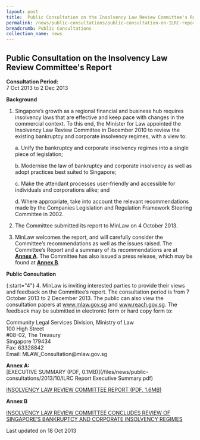 ```yaml
---
layout: post
title:  Public Consultation on the Insolvency Law Review Committee's Report
permalink: /news/public-consultations/public-consultation-on-ILRC-report
breadcrumb: Public Consultations
collection_name: news
---
```


<style>
.1 li .case li {list-style-type: alpha-lower;}
</style>

Public Consultation on the Insolvency Law Review Committee's Report
---

**Consultation Period:**  
7 Oct 2013 to 2 Dec 2013

**Background**

1. Singapore’s growth as a regional financial and business hub requires insolvency laws that are effective and keep pace with changes in the commercial context.  To this end, the Minister for Law appointed the Insolvency Law Review Committee in December 2010 to review the existing bankruptcy and corporate insolvency regimes, with a view to:

    a. Unify the bankruptcy and corporate insolvency regimes into a single piece of legislation;

    b. Modernise the law of bankruptcy and corporate insolvency as well as adopt practices best suited to Singapore;

    c. Make the attendant processes user-friendly and accessible for individuals and corporations alike; and

    d. Where appropriate, take into account the relevant recommendations made by the Companies Legislation and Regulation Framework Steering Committee in 2002.

2. The Committee submitted its report to MinLaw on 4 October 2013. 

3. MinLaw welcomes the report, and will carefully consider the Committee’s recommendations as well as the issues raised.  The Committee’s Report and a summary of its recommendations are at **<u>Annex A</u>**.  The Committee has also issued a press release, which may be found at **<u>Annex B</u>**.

**Public Consultation**

{:start="4"}
4.  MinLaw is inviting interested parties to provide their views and feedback on the Committee’s report.  The consultation period is from 7 October 2013 to 2 December 2013.  The public can also view the consultation papers at www.mlaw.gov.sg and www.reach.gov.sg.  The feedback may be submitted in electronic form or hard copy form to:

<p class="address-centered">
    Community Legal Services Division, Ministry of Law<br>
    100 High Street<br>
    #08-02, The Treasury<br>
    Singapore 179434<br>
    Fax: 63328842<br>
    Email: MLAW_Consultation@mlaw.gov.sg</p>

**Annex A:**    
[EXECUTIVE SUMMARY (PDF, 0.1MB)](/files/news/public-consultations/2013/10/ILRC Report Executive Summary.pdf) 

[INSOLVENCY LAW REVIEW COMMITTEE REPORT (PDF, 1.6MB)](/files/news/public-consultations/2013/10/RevisedReportoftheInsolvencyLawReviewCommittee.pdf)  

**Annex B**

[INSOLVENCY LAW REVIEW COMMITTEE CONCLUDES REVIEW OF SINGAPORE’S BANKRUPTCY AND CORPORATE INSOLVENCY REGIMES](#)

<p class="right-side-updated">Last updated on 18 Oct 2013</p>
